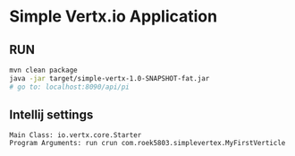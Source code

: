 # Simple Vertx.io Application

## RUN

```bash
mvn clean package
java -jar target/simple-vertx-1.0-SNAPSHOT-fat.jar
# go to: localhost:8090/api/pi
```

## Intellij settings
```
Main Class: io.vertx.core.Starter
Program Arguments: run crun com.roek5803.simplevertex.MyFirstVerticle
```